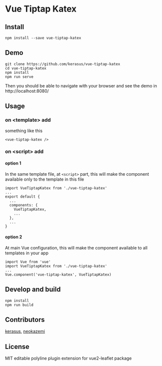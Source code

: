 # Vue Tiptap Katex

## Install

    npm install --save vue-tiptap-katex

## Demo

    git clone https://github.com/kerasus/vue-tiptap-katex
    cd vue-tiptap-katex
    npm install
    npm run serve

Then you should be able to navigate with your browser and see the demo in http://localhost:8080/

## Usage

### on &lt;template&gt; add

something like this

    <vue-tiptap-katex />

### on &lt;script&gt; add

#### option 1

In the same template file, at `<script>` part, this will make the component available only to the template in this file

    import VueTiptapKatex from './vue-tiptap-katex'
    ...
    export default {
      ...
      components: {
        VueTiptapKatex,
        ...
      },
      ...
    }

#### option 2

At main Vue configuration, this will make the component available to all templates in your app

    import Vue from 'vue'
    import VueTiptapKatex from './vue-tiptap-katex'
    ...
    Vue.component('vue-tiptap-katex', VueTiptapKatex)

## Develop and build

    npm install
    npm run build

## Contributors

[kerasus](https://github.com/kerasus/),
[neokazemi](https://github.com/neokazemi/)


## License

MIT
editable polyline plugin extension for vue2-leaflet package
